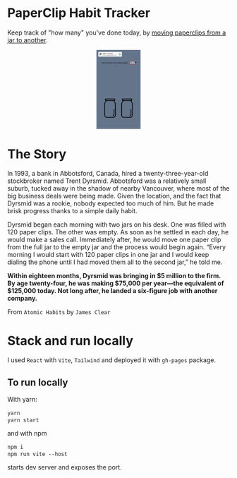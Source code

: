 # PaperClip Habit Tracker

Keep track of "how many" you've done today, by [moving paperclips from a jar to another](https://noviceguru.github.io/paperclip-habit-tracker/).
<div style='display: flex; justify-content: center; align-items: center;'>
<img src="./src//assets//preview.gif" width="20%">
</div>



# The Story
In 1993, a bank in Abbotsford, Canada, hired a twenty-three-year-old
stockbroker named Trent Dyrsmid. Abbotsford was a relatively small
suburb, tucked away in the shadow of nearby Vancouver, where most
of the big business deals were being made. Given the location, and the
fact that Dyrsmid was a rookie, nobody expected too much of him. But
he made brisk progress thanks to a simple daily habit.

Dyrsmid began each morning with two jars on his desk. One was
filled with 120 paper clips. The other was empty. As soon as he settled
in each day, he would make a sales call. Immediately after, he would
move one paper clip from the full jar to the empty jar and the process
would begin again. “Every morning I would start with 120 paper clips
in one jar and I would keep dialing the phone until I had moved them
all to the second jar,” he told me.

<strong>
Within eighteen months, Dyrsmid was bringing in $5 million to the
firm. By age twenty-four, he was making $75,000 per year—the
equivalent of $125,000 today. Not long after, he landed a six-figure job
with another company.
</strong>

<br>

From `Atomic Habits` by `James Clear`

# Stack and run locally
I used `React` with `Vite`, `Tailwind` and deployed it with `gh-pages` package.

## To run locally

With yarn:
```
yarn
yarn start
```
and with npm
```
npm i
npm run vite --host
```
starts dev server and exposes the port.
